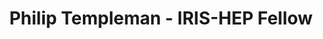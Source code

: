 ---
layout: fellow
pagetype: fellow
shortname: ptemplem
permalink: /fellows/ptemplem.html
fellow-name: Philip Templeman
title: Philip Templeman - IRIS-HEP Fellow
active: False
dates:
  start: 2022-05-31
  end: 2022-08-19
photo: /assets/images/team/Philip-Templeman.jpg
institution: University of Notre Dame
e-mail: ptemplem@nd.edu
project_title: Prototyping an Analysis Workflow for MINERvA
project_goal: >
    My project aims to improve analysis preservation of the Pion Analysis for the MINERvA experiment by creating a workflow that is re-executable in REANA. The goal of this is both to improve replicability and to provide a starting point for future MINERvA analyses.
mentors:
  - Kyle Cranmer (University of Wisconsin–Madison)
  - Matthew Feickert (University of Illinois at Urbana-Champaign)
  - Abe Megahed (University of Wisconsin–Madison)

proposal: /assets/pdf/fellows-2022/042-proposal-Philip-Templeman.pdf
presentations:
  - title: "Prototyping a REANA workflow for MINERvA"
    date: 2022-06-13
    url: https://indico.cern.ch/event/1155137/#sc-1-9-philip-templeman-protot
    meeting: IRIS-HEP Fellows Introductory Presentations
    meetingurl: https://indico.cern.ch/event/1155137/
    recordingurl: https://www.youtube.com/watch?v=qgqQo_05rRo&t=2103s
    location: Virtual
    focus-area: as
    project:

  - title: "Prototyping a REANA workflow for MINERvA"
    date: 2022-09-21
    url: https://indico.cern.ch/event/1195271/contributions/5056115/
    meeting: IRIS-HEP Fellows Presentations 2022
    meetingurl: https://indico.cern.ch/event/1195271/
    recordingurl: https://youtu.be/H8mwFxK7sos&t=4327s
    location: Virtual
    focus-area: as
    project:
current_status: >
  <strong>August 2022</strong> - Physics Lab TA at University of Notre Dame
github-username: ptemplem
linkedin-profile: https://www.linkedin.com/in/philip-templeman-2b3196257
---
